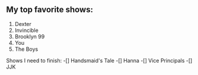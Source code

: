 
## My top favorite shows:
1. Dexter
1. Invincible
1. Brooklyn 99
1. You
1. The Boys

Shows I need to finish:
-[] Handsmaid's Tale
-[] Hanna
-[] Vice Principals
-[] JJK

